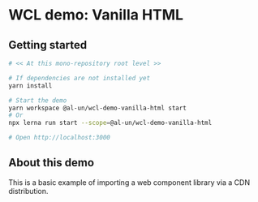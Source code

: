 # WCL demo: Vanilla HTML

## Getting started

```sh
# << At this mono-repository root level >>

# If dependencies are not installed yet
yarn install

# Start the demo
yarn workspace @al-un/wcl-demo-vanilla-html start
# Or
npx lerna run start --scope=@al-un/wcl-demo-vanilla-html

# Open http://localhost:3000
```

## About this demo

This is a basic example of importing a web component library via a CDN distribution.
